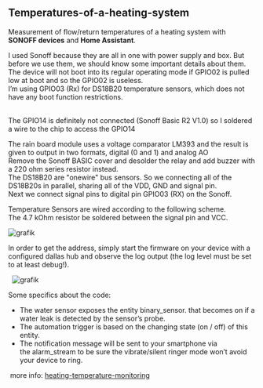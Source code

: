 ## Temperatures-of-a-heating-system
Measurement of flow/return temperatures of a heating system with **SONOFF devices** and **Home Assistant**.


I used Sonoff because they are all in one with power supply and box. But before we use them, we should know some important details about them.
The device will not boot into its regular operating mode if GPIO02 is pulled low at boot and so the GPIO02 is useless.<br>
I’m using GPIO03 (Rx) for DS18B20 temperature sensors, which does not have any boot function restrictions.<br><br>

The GPIO14 is definitely not connected (Sonoff Basic R2 V1.0) so I soldered a wire to the chip to access the GPIO14

The rain board module uses a voltage comparator LM393 and the result is given to output in two formats, digital (0 and 1) and analog AO<br>
Remove the Sonoff BASIC cover and desolder the relay and add buzzer with a 220 ohm series resistor instead.<br>
The DS18B20 are "onewire" bus sensors. So we connecting all of the DS18B20s in parallel, sharing all of the VDD, GND and signal pin.<br>
Next we connect signal pins to digital pin GPIO03 (RX) on the Sonoff.<br>

Temperature Sensors are wired according to the following scheme.<br>
The 4.7 kOhm resistor be soldered between the signal pin and VCC.<br>

![grafik](https://user-images.githubusercontent.com/25223934/210085025-c59d339a-22b3-4f3e-8111-159204b9ddbb.png)


In order to get the address, simply start the firmware on your device with a configured dallas hub and observe the log output (the log level must be set to at least debug!).<br>

 
 ![grafik](https://user-images.githubusercontent.com/25223934/210084998-d4a4117d-c1bf-4770-a3e5-a77a26f51bdf.png)


Some specifics about the code:<br>

* The water sensor exposes the entity binary_sensor. that becomes on if a water leak is detected by the sensor’s probe.
* The automation trigger is based on the changing state (on / off) of this entity.
* The notification message will be sent to your smartphone via the alarm_stream to be sure the vibrate/silent ringer mode won’t avoid your device to ring.

 more info: [heating-temperature-monitoring](https://www.forgani.com/electronics-projects/heating-temperature-monitoring/)
